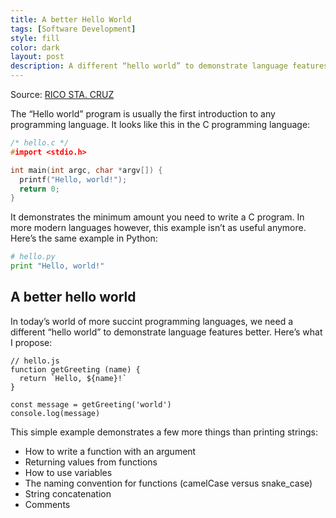 ```yaml
---
title: A better Hello World
tags: [Software Development]
style: fill
color: dark
layout: post
description: A different “hello world” to demonstrate language features better.
---
```


Source: [RICO STA. CRUZ](https://ricostacruz.com/til/a-better-hello-world)

The “Hello world” program is usually the first introduction to any programming language. It looks like this in the C programming language:

```c
/* hello.c */
#import <stdio.h>

int main(int argc, char *argv[]) {
  printf("Hello, world!");
  return 0;
}
```

It demonstrates the minimum amount you need to write a C program. In more modern languages however, this example isn’t as useful anymore. Here’s the same example in Python:

```python
# hello.py
print "Hello, world!"
```

## A better hello world

In today’s world of more succint programming languages, we need a different “hello world” to demonstrate language features better. Here’s what I propose:

```
// hello.js
function getGreeting (name) {
  return `Hello, ${name}!`
}

const message = getGreeting('world')
console.log(message)
```

This simple example demonstrates a few more things than printing strings:

- How to write a function with an argument
- Returning values from functions
- How to use variables
- The naming convention for functions (camelCase versus snake_case)
- String concatenation
- Comments